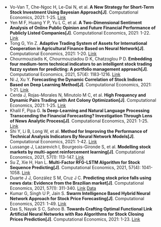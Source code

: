 * Vo-Van T, Che-Ngoc H, Le-Dai N, et al. <b>A New Strategy for Short-Term Stock Investment Using Bayesian Approach[J]</b>. Computational Economics, 2021: 1-25. [Link](https://link.springer.com/article/10.1007/s10614-021-10115-8)
* Yen M F, Huang Y P, Yu L C, et al. <b>A Two-Dimensional Sentiment Analysis of Online Public Opinion and Future Financial Performance of Publicly Listed Companies[J]</b>. Computational Economics, 2021: 1-22. [Link](https://link.springer.com/article/10.1007/s10614-021-10111-y)
* Tong G, Yin Z. <b>Adaptive Trading System of Assets for International Cooperation in Agricultural Finance Based on Neural Network[J]</b>. Computational Economics, 2021: 1-20. [Link](https://link.springer.com/article/10.1007/s10614-021-10136-3)
* Chourmouziadis K, Chourmouziadou D K, Chatzoglou P D. <b>Embedding four medium-term technical indicators to an intelligent stock trading fuzzy system for predicting: A portfolio management approach[J]</b>. Computational Economics, 2021, 57(4): 1183-1216. [Link](https://link.springer.com/article/10.1007/s10614-020-10016-2)
* Ni J, Xu Y. <b>Forecasting the Dynamic Correlation of Stock Indices Based on Deep Learning Method[J]</b>. Computational Economics, 2021: 1-21. [Link](https://link.springer.com/article/10.1007/s10614-021-10198-3)
* Cerda J, Rojas-Morales N, Minutolo M C, et al. <b>High Frequency and Dynamic Pairs Trading with Ant Colony Optimization[J]</b>. Computational Economics, 2021: 1-25. [Link](https://link.springer.com/article/10.1007/s10614-021-10129-2)
* Khalil F, Pipa G. <b>Is Deep-Learning and Natural Language Processing Transcending the Financial Forecasting? Investigation Through Lens of News Analytic Process[J]</b>. Computational Economics, 2021: 1-25. [Link](https://link.springer.com/article/10.1007/s10614-021-10145-2)
* Shi Y, Li B, Long W, et al. <b>Method for Improving the Performance of Technical Analysis Indicators By Neural Network Models[J]</b>. Computational Economics, 2021: 1-42. [Link](https://link.springer.com/article/10.1007/s10614-021-10116-7)
* Lussange J, Lazarevich I, Bourgeois-Gironde S, et al. <b>Modelling stock markets by multi-agent reinforcement learning[J]</b>. Computational Economics, 2021, 57(1): 113-147. [Link](https://link.springer.com/article/10.1007/s10614-020-10038-w)
* Su Z, Xie H, Han L. <b>Multi-Factor RFG-LSTM Algorithm for Stock Sequence Predicting[J]</b>. Computational Economics, 2021, 57(4): 1041-1058. [Link](https://link.springer.com/article/10.1007/s10614-020-10008-2)
* Duarte J J, González S M, Cruz J C. <b>Predicting stock price falls using news data: Evidence from the Brazilian market[J]</b>. Computational Economics, 2021, 57(1): 311-340. [Link](https://link.springer.com/article/10.1007/s10614-020-10060-y) [Data](https://drive.google.com/drive/folders/1a70zr8bdZO6ZB9z2wktdqN6m06TKq0NM)
* Kumar G, Singh U P, Jain S. <b>Swarm Intelligence Based Hybrid Neural Network Approach for Stock Price Forecasting[J]</b>. Computational Economics, 2021: 1-49. [Link](https://link.springer.com/article/10.1007/s10614-021-10176-9)
* Das S, Nayak S C, Sahoo B. <b>Towards Crafting Optimal Functional Link Artificial Neural Networks with Rao Algorithms for Stock Closing Prices Prediction[J]</b>. Computational Economics, 2021: 1-23. [Link](https://link.springer.com/article/10.1007/s10614-021-10130-9)